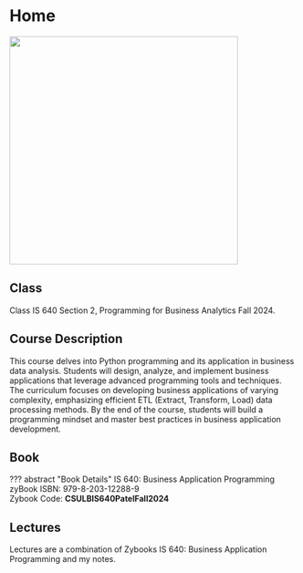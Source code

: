 # Home 
<img src='https://i.giphy.com/media/v1.Y2lkPTc5MGI3NjExbm10dWM2bDdoZ3VpcWhtY3ZjdTE5MGtpNmVnYnpmcDQwa3hlNzFicCZlcD12MV9pbnRlcm5hbF9naWZfYnlfaWQmY3Q9Zw/ggtpYV17RP9lTbc542/giphy.gif' width=400/> 

## Class  
Class IS 640 Section 2, Programming for Business Analytics Fall 2024.

## Course Description

This course delves into Python programming and its application in business data analysis. Students will design, analyze, and implement business applications that leverage advanced programming tools and techniques. The curriculum focuses on developing business applications of varying complexity, emphasizing efficient ETL (Extract, Transform, Load) data processing methods. By the end of the course, students will build a programming mindset and master best practices in business application development.  

## Book
??? abstract "Book Details"
    IS 640: Business Application Programming  
    zyBook ISBN: 979-8-203-12288-9  
    Zybook Code: 
    **CSULBIS640PatelFall2024**  

## Lectures
Lectures are a combination of Zybooks IS 640: Business Application Programming and my notes.